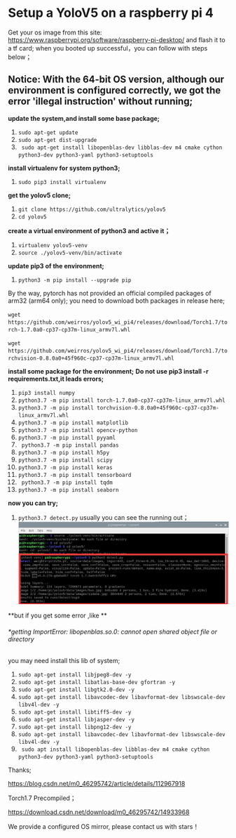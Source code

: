 # Setup a YoloV5 on a raspberry pi 4

Get your os image from this site:
https://www.raspberrypi.org/software/raspberry-pi-desktop/
and flash it to a tf card;
when you booted up successful，you can follow with steps below；

Notice: With the 64-bit OS version, although our environment is configured correctly, we got the error 'illegal instruction' without running;
------------

**update the system,and install some base package;**

1.  `sudo apt-get update`
2. `sudo apt-get dist-upgrade`
3. ` sudo apt-get install libopenblas-dev libblas-dev m4 cmake cython python3-dev python3-yaml python3-setuptools`

**install virtualenv for system python3;**
1. `sudo pip3 install virtualenv`

**get the yolov5 clone;**
1. `git clone https://github.com/ultralytics/yolov5`
2. `cd yolov5`

**create a virtual environment of python3 and active it；**
1. `virtualenv yolov5-venv`
2. `source ./yolov5-venv/bin/activate`

**update pip3 of the environment;**
1. `python3 -m pip install --upgrade pip`

By the way, pytorch has not provided an official compiled packages  of arm32 (arm64 only); you need to download both packages in release here;

`wget https://github.com/weirros/yolov5_wi_pi4/releases/download/Torch1.7/torch-1.7.0a0-cp37-cp37m-linux_armv7l.whl`

`wget https://github.com/weirros/yolov5_wi_pi4/releases/download/Torch1.7/torchvision-0.8.0a0+45f960c-cp37-cp37m-linux_armv7l.whl`


**install some package for  the environment;**
**Do not use pip3 install -r requirements.txt,it leads errors;**
1. `pip3 install numpy`
2. `python3.7 -m pip install torch-1.7.0a0-cp37-cp37m-linux_armv7l.whl`
3. `python3.7 -m pip install torchvision-0.8.0a0+45f960c-cp37-cp37m-linux_armv7l.whl`
4. `python3.7 -m pip install matplotlib`
5. `python3.7 -m pip install opencv-python`
6. `python3.7 -m pip install pyyaml`
7. ` python3.7 -m pip install pandas`
8. `python3.7 -m pip install h5py`
9. `python3.7 -m pip install scipy`
10. `python3.7 -m pip install keras`
11. `python3.7 -m pip install tensorboard`
12. ` python3.7 -m pip install tqdm`
13. `python3.7 -m pip install seaborn`

**now you can try;**
1. `python3.7 detect.py`
usually you can see the running out；
[![runing](https://github.com/weirros/yolov5_wi_pi4/blob/main/running.jpg "runing")](https://github.com/weirros/yolov5_wi_pi4/blob/main/running.jpg "runing")


**but if you get some error ,like **
###### *getting ImportError: libopenblas.so.0: cannot open shared object file or directory
you may need install this lib of system;

1. `sudo apt-get install libjpeg8-dev -y`
2. `sudo apt-get install libatlas-base-dev gfortran -y`
3. `sudo apt-get install libgtk2.0-dev -y`
4. `sudo apt-get install libavcodec-dev libavformat-dev libswscale-dev libv4l-dev -y`
5. `sudo apt-get install libtiff5-dev -y`
6. `sudo apt-get install libjasper-dev -y`
7. `sudo apt-get install libpng12-dev -y`
8. `sudo apt-get install libavcodec-dev libavformat-dev libswscale-dev libv4l-dev -y`
9. ` sudo apt install libopenblas-dev libblas-dev m4 cmake cython python3-dev python3-yaml python3-setuptools`

Thanks;

https://blog.csdn.net/m0_46295742/article/details/112967918

Torch1.7 Precompiled；

https://download.csdn.net/download/m0_46295742/14933968

We provide a configured OS mirror, please contact us with stars！
